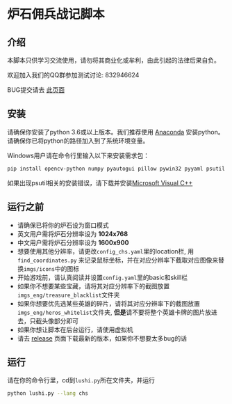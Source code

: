 # 炉石佣兵战记脚本

## 介绍

本脚本只供学习交流使用，请勿将其商业化或牟利，由此引起的法律后果自负。

欢迎加入我们的QQ群参加测试讨论: 832946624

BUG提交请去 [此页面](https://github.com/zhoubin-me/lushi_script/issues)

## 安装

请确保你安装了python 3.6或以上版本。我们推荐使用 [Anaconda](https://www.anaconda.com/products/individual#windows) 安装python。
请确保你已将python的路径加入到了系统环境变量。

Windows用户请在命令行里输入以下来安装需求包：
```bash
pip install opencv-python numpy pyautogui pillow pywin32 pyyaml psutil
```
如果出现psutil相关的安装错误，请下载并安装[Microsoft Visual C++](https://aka.ms/vs/16/release/vc_redist.x64.exe)

[comment]: <> (Mac OS 用户请在terminal里输入以下来安装需求包)

[comment]: <> (```bash)

[comment]: <> (pip install opencv-python numpy pyautogui pillow pyyaml psutil PyCocoa)

[comment]: <> (```)




## 运行之前

- 请确保已将你的炉石设为窗口模式
- 英文用户需将炉石分辨率设为 **1024x768**
- 中文用户需将炉石分辨率设为 **1600x900**
- 想要使用其他分辨率，请更改```config_chs.yaml```里的location栏, 用```find_coordinates.py``` 来记录鼠标坐标，并在对应分辨率下截取对应图像来替换```imgs/icons```中的图标
- 开始游戏前，请认真阅读并设置```config.yaml```里的basic和skill栏
- 如果你不想要某些宝藏，请将其对应分辨率下的截图放置```imgs_eng/treasure_blacklist```文件夹
- 如果你想要优先选某些英雄的碎片，请将其对应分辨率下的截图放置```imgs_eng/heros_whitelist```文件夹, **但是**请不要将整个英雄卡牌的图片放进去，只截头像部分即可
- 如果你想让脚本在后台运行，请使用虚拟机
- 请去 [release](https://github.com/zhoubin-me/lushi_script/releases) 页面下载最新的版本，如果你不想要太多bug的话

## 运行

请在你的命令行里，cd到```lushi.py```所在文件夹，并运行
```bash
python lushi.py --lang chs
```


